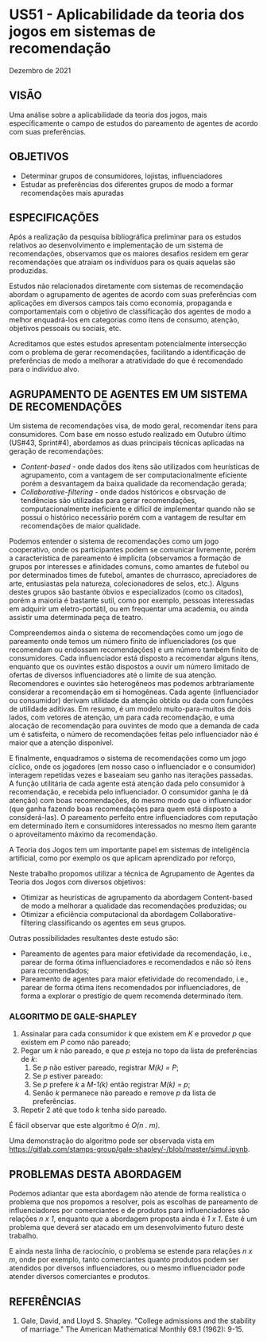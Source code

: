 # US51 - Aplicabilidade da teoria dos jogos em sistemas de recomendação
Dezembro de 2021

## VISÃO

Uma análise sobre a aplicabilidade da teoria dos jogos, mais especificamente o campo de estudos do pareamento de agentes de acordo com suas preferências.

## OBJETIVOS

* Determinar grupos de consumidores, lojistas, influenciadores
* Estudar as preferências dos diferentes grupos de modo a formar recomendações mais apuradas

## ESPECIFICAÇÕES

Após a realização da pesquisa bibliográfica preliminar para os estudos relativos ao desenvolvimento e implementação de um sistema de recomendações, observamos que os maiores desafios residem em gerar recomendações que atraiam os indivíduos para os quais aquelas são produzidas.

Estudos não relacionados diretamente com sistemas de recomendação abordam o agrupamento de agentes de acordo com suas preferências com aplicações em diversos campos tais como economia, propaganda e comportamentais com o objetivo de classificação dos agentes de modo a melhor enquadrá-los em categorias como ítens de consumo, atenção, objetivos pessoais ou sociais, etc.

Acreditamos que estes estudos apresentam potencialmente intersecção com o problema de gerar recomendações, facilitando a identificação de preferências de modo a melhorar a atratividade do que é recomendado para o indivíduo alvo.

## AGRUPAMENTO DE AGENTES EM UM SISTEMA DE RECOMENDAÇÕES

Um sistema de recomendações visa, de modo geral, recomendar ítens para consumidores. Com base em nosso estudo realizado em Outubro último (US#43, Sprint#4), abordamos as duas principais técnicas aplicadas na geração de recomendações:

* _Content-based_ - onde dados dos ítens são utilizados com heurísticas de agrupamento, com a vantagem de ser computacionalmente eficiente porém a desvantagem da baixa qualidade da recomendação gerada;
* _Collaborative-filtering_ - onde dados históricos e obsrvação de tendências são utilizadas para gerar recomendações, computacionalmente ineficiente e difícil de implementar quando não se possui o histórico necessário porém com a vantagem de resultar em recomendações de maior qualidade.

Podemos entender o sistema de recomendações como um jogo cooperativo, onde os participantes podem se comunicar livremente, porém a característica de pareamento é implícita (observamos a formação de grupos por interesses e afinidades comuns, como amantes de futebol ou por determinados times de futebol, amantes de churrasco, apreciadores de arte, entusiastas pela natureza, colecionadores de selos, etc.). Alguns destes grupos são bastante óbvios e especializados (como os citados), porém a maioria é bastante sutil, como por exemplo, pessoas interessadas em adquirir um eletro-portátil, ou em frequentar uma academia, ou ainda assistir uma determinada peça de teatro.

Compreendemos ainda o sistema de recomendações como um jogo de pareamento onde temos um número finito de influenciadores (os que recomendam ou endossam recomendações) e um número também finito de consumidores. Cada influenciador está disposto a recomendar alguns ítens, enquanto que os ouvintes estão dispostos a ouvir um número limitado de ofertas de diversos influenciadores até o limite de sua atenção. Recomendores e ouvintes são heterogêneos mas podemos arbtrariamente considerar a recomendação em si homogêneas. Cada agente (influenciador ou consumidor) derivam utilidade da atenção obtida ou dada com funções de utilidade aditivas. Em resumo, é um modelo muito-para-muitos de dois lados, com vetores de atenção, um para cada recomendação, e uma alocação de recomendação para ouvintes de modo que a demanda de cada um é satisfeita, o número de recomendações feitas pelo influenciador não é maior que a atenção disponível.

E finalmente, enquadramos o sistema de recomendações como um jogo cíclico, onde os jogadores (em nosso caso o influenciador e o consumidor) interagem repetidas vezes e baseaiam seu ganho nas iterações passadas. A função utilitária de cada agente está atenção dada pelo consumidor à recomendação, e recebida pelo influenciador. O consumidor ganha (e dá atenção) com boas recomendações, do mesmo modo que o influenciador (que ganha fazendo boas recomendações para quem está disposto a considerá-las). O pareamento perfeito entre influenciadores com reputação em determinado ítem e consumidores interessados no mesmo ítem garante o aproveitamento máximo da recomendação.

A Teoria dos Jogos tem um importante papel em sistemas de inteligência artificial, como por exemplo os que aplicam aprendizado por reforço,

Neste trabalho propomos utilizar a técnica de Agrupamento de Agentes da Teoria dos Jogos com diversos objetivos:

* Otimizar as heurísticas de agrupamento da abordagem Content-based de modo a melhorar a qualidade das recomendações produzidas; ou
* Otimizar a eficiência computacional da abordagem Collaborative-filtering classificando os agentes em seus grupos.

Outras possibilidades resultantes deste estudo são:

* Pareamento de agentes para maior efetividade da recomendação, i.e., parear de forma ótima influenciadores e recomendados e não só ítens para recomendados;
* Pareamento de agentes para maior efetividade do recomendado, i.e., parear de forma ótima itens recomendados por influenciadores, de forma a explorar o prestígio de quem recomenda determinado ítem.

### ALGORITMO DE GALE-SHAPLEY

1. Assinalar para cada consumidor _k_ que existem em _K_ e provedor _p_ que existem em _P_ como não pareado;
1. Pegar um _k_ não pareado, e que _p_ esteja no topo da lista de preferências de _k_:
    1. Se _p_ não estiver pareado, registrar _M(k) = P_;
    1. Se _p_ estiver pareado:
    1. Se _p_ prefere _k_ a _M-1(k)_ então registrar _M(k) = p_;
    1. Senão _k_ permanece não pareado e remove _p_ da lista de preferências.
1. Repetir 2 até que todo _k_ tenha sido pareado.

É fácil observar que este algorítmo é _O(n . m)_.

Uma demonstração do algoritmo pode ser observada vista em https://gitlab.com/stamps-group/gale-shapley/-/blob/master/simul.ipynb.

## PROBLEMAS DESTA ABORDAGEM

Podemos adiantar que esta abordagem não atende de forma realística o problema que nos propomos a resolver, pois as escolhas de pareamento de influenciadores por comerciantes e de produtos para influenciadores são relações _n x 1_, enquanto que a abordagem proposta ainda é _1 x 1_. Este é um problema que deverá ser atacado em um desenvolvimento futuro deste trabalho.

E ainda nesta linha de raciocínio, o problema se estende para relações _n x m_, onde por exemplo, tanto comerciantes quanto produtos podem ser atendidos por diversos influenciadores, ou o mesmo influenciador pode atender diversos comerciantes e produtos.

## REFERÊNCIAS

1. Gale, David, and Lloyd S. Shapley. "College admissions and the stability of marriage." The American Mathematical Monthly 69.1 (1962): 9-15.